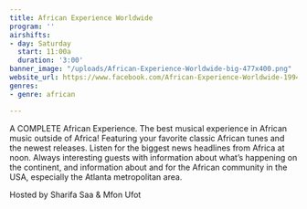 ```yaml
---
title: African Experience Worldwide
program: ''
airshifts:
- day: Saturday
  start: 11:00a
  duration: '3:00'
banner_image: "/uploads/African-Experience-Worldwide-big-477x400.png"
website_url: https://www.facebook.com/African-Experience-Worldwide-199431350092369/
genres:
- genre: african

---
```

A COMPLETE African Experience. The best musical experience in African music outside of Africa! Featuring your favorite classic African tunes and the newest releases. Listen for the biggest news headlines from Africa at noon. Always interesting guests with information about what’s happening on the continent, and information about and for the African community in the USA, especially the Atlanta metropolitan area.

Hosted by Sharifa Saa & Mfon Ufot